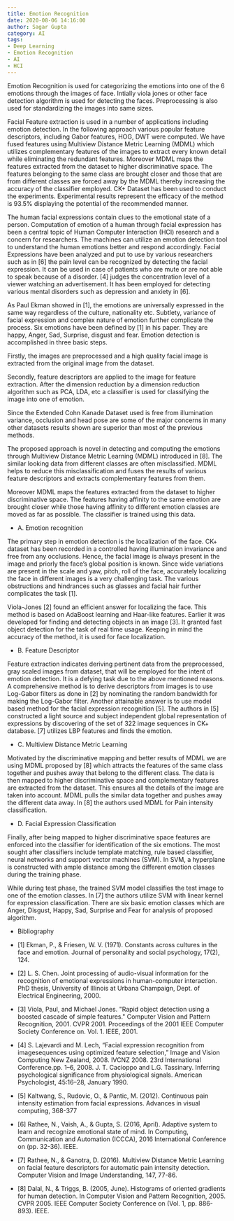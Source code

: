 ```yaml
---
title: Emotion Recognition
date: 2020-08-06 14:16:00
author: Sagar Gupta
category: AI
tags:
- Deep Learning
- Emotion Recognition
- AI
- HCI
---
```


Emotion Recognition is used for categorizing the emotions into one of the 6 emotions through the images of face. Intially viola jones or other face detection algorithm is used for detecting the faces. Preprocessing is also used for standardizing the images into same sizes.

Facial Feature extraction is used in a number of applications including emotion detection. In the following approach various popular feature descriptors, including Gabor features, HOG, DWT were computed. We have fused features using Multiview Distance Metric Learning (MDML) which
 utilizes complementary features of the images to extract every known detail while eliminating the redundant   features.   Moreover   MDML  maps   the   features   extracted   from   the   dataset   to   higher discriminative space. The features belonging to the same class are brought closer and those that are from different classes are forced away by the MDML thereby increasing the accuracy of the classifier employed. CK+ Dataset has been used to conduct the experiments. Experimental results
represent the efficacy of the method is 93.5% displaying the potential of the recommended manner.

The human facial expressions contain clues to the emotional state of a person. Computation of emotion   of  a  human  through   facial  expression  has  been   a  central  topic  of  Human   Computer Interaction (HCI) research and a concern for researchers. The machines can utilize an emotion detection tool to understand the human emotions better and respond accordingly. Facial Expressions have been analyzed and put to use by various researchers such as in [6] the pain level can be recognized by detecting the facial expression. It can be used in case of patients who are mute or are not able to speak because of a disorder. [4] judges the concentration level of a viewer watching an advertisement. It has been employed for detecting various mental disorders such as depression and anxiety in [6].

As Paul Ekman showed in [1], the emotions are universally expressed in the same way regardless of the culture, nationality etc. Subtlety, variance of facial expression and complex nature of emotion further complicate the process. Six emotions have been defined by [1] in his paper. They are happy, Anger, Sad, Surprise, disgust and fear. Emotion detection is accomplished in three basic steps.

Firstly, the images are preprocessed and a high quality facial image is extracted from the original image from the dataset.

Secondly, feature descriptors are applied to the image for feature extraction. After the dimension reduction by a dimension reduction algorithm such as PCA, LDA, etc a classifier is used for classifying the image into one of emotion.

Since the Extended Cohn Kanade Dataset used is free from illumination variance, occlusion and head pose are some of the major concerns in many other datasets results shown are superior than most of the previous methods.

The  proposed  approach  is  novel  in detecting  and computing  the  emotions  through  Multiview Distance Metric Learning (MDML) introduced in [8]. The similar looking data from different classes are often misclassified. MDML helps to reduce this misclassification and fuses the results of various feature descriptors and extracts complementary features from them.

Moreover MDML maps the features extracted from the dataset to higher discriminative space. The features having affinity to the same emotion are brought closer while those having affinity to different emotion classes are moved as far as possible. The classifier is trained using this data.

- A. Emotion recognition 

The primary step in emotion detection is the localization of the face. CK+ dataset has been recorded in a controlled having illumination invariance and free from any occlusions. Hence, the facial image is always present in the image and priorly the face’s global position is known. Since wide variations are present in the scale and yaw, pitch, roll of the face, accurately localizing the face in different images is a very challenging task. The various obstructions and hindrances such as glasses and facial hair further complicates the task [1].

Viola-Jones [2] found an efficient answer for localizing the face. This method is based on AdaBoost learning and Haar-like features. Earlier it was developed for finding and detecting objects in an image [3]. It granted fast object detection for the task of real time usage. Keeping in mind the accuracy of the method, it is used for face localization.

- B. Feature Descriptor

Feature extraction indicates deriving pertinent data from the preprocessed, gray scaled images from dataset, that will be employed for the intent of emotion detection. It is a defying task due to the above mentioned reasons. A comprehensive method is to derive descriptors from images is to use Log-Gabor filters as done in [2] by nominating the random bandwidth for making the Log-Gabor filter. Another attainable answer is to use model based method for the facial expression recognition   [5]. The  authors  in   [5]  constructed   a  light  source  and   subject  independent   global representation of expressions by discovering of the set of 322 image sequences in CK+ database. [7] utilizes LBP features and finds the emotion.

- C. Multiview Distance Metric Learning

Motivated   by  the   discriminative   mapping   and   better   results   of   MDML  we  are   using   MDML proposed by [8] which attracts the features of the same class together and pushes away that belong to the different class. The data is then mapped to higher discriminative space and complementary features are extracted from the dataset. This ensures all the details of the image are taken into account. MDML pulls the similar data together and pushes away the different data away. In [8] the
authors used MDML for Pain intensity classification.

- D. Facial Expression Classification

Finally, after being mapped to higher discriminative space features are enforced into the classifier for identification of the six emotions. The most sought after classifiers include template matching, rule based classifier, neural networks and support vector machines (SVM). In SVM, a hyperplane is constructed with ample distance among the different emotion classes during the training phase.

While during test phase, the trained SVM model classifies the test image to one of the emotion classes. In [7] the authors utilize SVM with linear kernel for expression classification. There are six basic emotion classes which are Anger, Disgust, Happy, Sad, Surprise and Fear for analysis of
proposed algorithm.

- Bibliography

- [1] Ekman, P., & Friesen, W. V. (1971). Constants across cultures in the face and emotion. Journal of personality and social psychology, 17(2), 124.

- [2]   L.   S.   Chen.   Joint   processing   of   audio-visual   information   for   the   recognition   of   emotional expressions in human-computer interaction. PhD thesis, University of Illinois at Urbana
Champaign, Dept. of Electrical Engineering, 2000.

- [3] Viola, Paul, and Michael Jones. "Rapid object detection using a boosted cascade of simple features." Computer Vision and Pattern Recognition, 2001. CVPR 2001. Proceedings of the 2001 IEEE Computer Society Conference on. Vol. 1. IEEE, 2001.

- [4] S. Lajevardi and M. Lech, “Facial expression recognition from imagesequences using optimized feature selection,” Image and Vision Computing New Zealand, 2008. IVCNZ 2008. 23rd International Conference.pp. 1–6, 2008. J. T. Cacioppo and L.G. Tassinary. Inferring psychological significance from physiological signals. American Psychologist, 45:16–28, January 1990.

- [5] Kaltwang, S., Rudovic, O., & Pantic, M. (2012). Continuous pain intensity estimation from facial expressions. Advances in visual computing, 368-377

- [6] Rathee, N., Vaish, A., & Gupta, S. (2016, April).  Adaptive  system to learn and  recognize emotional   state   of   mind.   In   Computing,   Communication   and   Automation   (ICCCA),   2016 International Conference on (pp. 32-36). IEEE.

- [7]   Rathee,   N.,   &   Ganotra,   D.   (2016).   Multiview   Distance   Metric   Learning   on   facial   feature descriptors for automatic pain intensity detection. Computer Vision and Image Understanding, 147, 77-86.

- [8] Dalal, N., & Triggs, B. (2005, June). Histograms of oriented gradients for human detection. In Computer Vision and Pattern Recognition, 2005. CVPR 2005. IEEE Computer Society Conference on (Vol. 1, pp. 886-893). IEEE.

